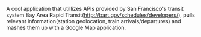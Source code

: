 A cool application that utillizes APIs provided by San Francisco's transit system Bay Area Rapid Transit(http://bart.gov/schedules/developers/), pulls relevant information(station geolocation, train arrivals/departures) and mashes them up with a Google Map application.